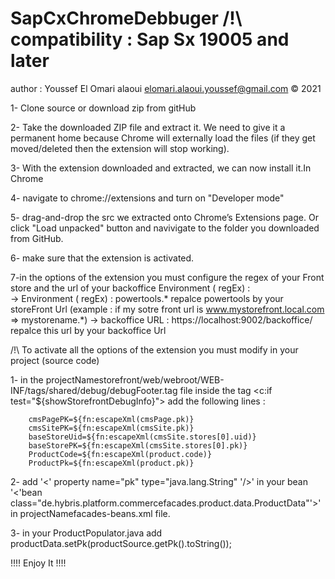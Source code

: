 # SapCxChromeDebbuger /!\ compatibility : Sap Sx 19005 and later
author : Youssef El Omari alaoui  elomari.alaoui.youssef@gmail.com
© 2021


1- Clone source or download zip from gitHub

2- Take the downloaded ZIP file and extract it. We need to give it a permanent home because Chrome will externally load the files (if they get moved/deleted then the extension will stop working).

3- With the extension downloaded and extracted, we can now install it.In Chrome

4- navigate to chrome://extensions and turn on "Developer mode"

5- drag-and-drop the src we extracted onto Chrome’s Extensions page. Or click "Load unpacked" button and navivigate to the folder you downloaded from GitHub.

6- make sure that the extension is activated.

7-in the options of the extension you must configure the regex of your Front store and the url of your backoffice
    Environment ( regEx) :  
        ->  Environment ( regEx) : powertools\.*
                repalce powertools by your storeFront Url  (example : if my sotre front url is www.mystorefront.local.com   =>  mystorename\.*)
        ->  backoffice URL : https://localhost:9002/backoffice/
                        repalce this url by your backoffice Url
                        





/!\ To activate all the options of the extension you must modify in your project (source code)


1- in the projectNamestorefront/web/webroot/WEB-INF/tags/shared/debug/debugFooter.tag  file 
   inside the tag <c:if test="${showStorefrontDebugInfo}"> 
      add the following lines  :
      
        cmsPagePK=${fn:escapeXml(cmsPage.pk)}
        cmsSitePK=${fn:escapeXml(cmsSite.pk)}
        baseStoreUid=${fn:escapeXml(cmsSite.stores[0].uid)}
        baseStorePK=${fn:escapeXml(cmsSite.stores[0].pk)}
        ProductCode=${fn:escapeXml(product.code)}
        ProductPk=${fn:escapeXml(product.pk)}


2- add '<' property name="pk" type="java.lang.String" '/>' in your bean '<'bean class="de.hybris.platform.commercefacades.product.data.ProductData"'>'
   in projectNamefacades-beans.xml file.


3- in your ProductPopulator.java
   add  productData.setPk(productSource.getPk().toString());



!!!! Enjoy It !!!!

